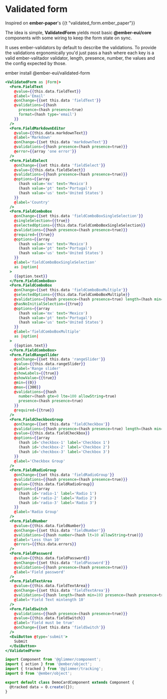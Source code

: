 # Validated form

<EuiText>
  <p>Inspired on <strong>ember-paper</strong>'s <EuiCode>{{t "validated_form.ember_paper"}}</EuiCode></p>

  <p>The idea is simple, <strong>ValidatedForm</strong> yields most basic <strong>@ember-eui/core</strong> components with some wiring to keep the form state on sync.</p>

  <p>It uses <EuiLink @target="_blank" @href="https://github.com/offirgolan/ember-validators">ember-validators</EuiLink> by default to describe the validations. To provide the validations ergonomically you'd just pass a hash where each key is a valid
ember-valitador validator, <EuiCode>length</EuiCode>, <EuiCode>presence</EuiCode>, <EuiCode>number</EuiCode>, the values and the <EuiCode>config</EuiCode> expected by those.</p>

<p><EuiCodeBlock @isCopyable={{true}}>ember install @ember-eui/validated-form</EuiCodeBlock></p>

</EuiText>

```hbs template
<ValidatedForm as |Form|>
  <Form.FieldText
    @value={{this.data.fieldText}}
    @label='Email'
    @onChange={{set this.data 'fieldText'}}
    @validations={{hash
      presence=(hash presence=true)
      format=(hash type='email')
    }}
  />
  <Form.FieldMarkdownEditor
    @value={{this.data.markdownText}}
    @label='Markdown'
    @onChange={{set this.data 'markdownText'}}
    @validations={{hash presence=(hash presence=true)}}
    @error={{array 'one error'}}
  />
  <Form.FieldSelect
    @onChange={{set this.data 'fieldSelect'}}
    @value={{this.data.fieldSelect}}
    @validations={{hash presence=(hash presence=true)}}
    @options={{array
      (hash value='mx' text='Mexico')
      (hash value='pt' text='Portugal')
      (hash value='us' text='United States')
    }}
    @label='Country'
  />
  <Form.FieldComboBox
    @onChange={{set this.data 'fieldComboBoxSingleSelection'}}
    @singleSelection={{true}}
    @selectedOptions={{this.data.fieldComboBoxSingleSelection}}
    @validations={{hash presence=(hash presence=true)}}
    @required={{true}}
    @options={{array
      (hash value='mx' text='Mexico')
      (hash value='pt' text='Portugal')
      (hash value='us' text='United States')
    }}
    @label='fieldComboBoxSingleSelection'
    as |option|
  >
    {{option.text}}
  </Form.FieldComboBox>
  <Form.FieldComboBox
    @onChange={{set this.data 'fieldComboBoxMultiple'}}
    @selectedOptions={{this.data.fieldComboBoxMultiple}}
    @validations={{hash presence=(hash presence=true) length=(hash min=2)}}
    @hasNoInitialSelection={{true}}
    @options={{array
      (hash value='mx' text='Mexico')
      (hash value='pt' text='Portugal')
      (hash value='us' text='United States')
    }}
    @label='fieldComboBoxMultiple'
    as |option|
  >
    {{option.text}}
  </Form.FieldComboBox>
  <Form.FieldRangeSlider
    @onChange={{set this.data 'rangeSlider'}}
    @value={{this.data.rangeSlider}}
    @label='Range slider'
    @showLabels={{true}}
    @showValue={{true}}
    @min={{0}}
    @max={{300}}
    @validations={{hash
      number=(hash gte=0 lte=100 allowString=true)
      presence=(hash presence=true)
    }}
    @required={{true}}
  />
  <Form.FieldCheckboxGroup
    @onChange={{set this.data 'fieldCheckbox'}}
    @validations={{hash presence=(hash presence=true) length=(hash min=1)}}
    @value={{this.data.fieldCheckbox}}
    @options={{array
      (hash id='checkbox-1' label='Checkbox 1')
      (hash id='checkbox-2' label='Checkbox 2')
      (hash id='checkbox-3' label='Checkbox 3')
    }}
    @label='Checkbox Group'
  />
  <Form.FieldRadioGroup
    @onChange={{set this.data 'fieldRadioGroup'}}
    @validations={{hash presence=(hash presence=true)}}
    @value={{this.data.fieldRadioGroup}}
    @options={{array
      (hash id='radio-1' label='Radio 1')
      (hash id='radio-2' label='Radio 2')
      (hash id='radio-3' label='Radio 3')
    }}
    @label='Radio Group'
  />
  <Form.FieldNumber
    @value={{this.data.fieldNumber}}
    @onChange={{set this.data 'fieldNumber'}}
    @validations={{hash number=(hash lt=10 allowString=true)}}
    @label='Less than 10'
    @errors={{this.data.errors}}
  />
  <Form.FieldPassword
    @value={{this.data.fieldPassword}}
    @onChange={{set this.data 'fieldPassword'}}
    @validations={{hash presence=(hash presence=true)}}
    @label='Field password'
  />
  <Form.FieldTextArea
    @value={{this.data.fieldTextArea}}
    @onChange={{set this.data 'fieldTextArea'}}
    @validations={{hash length=(hash min=10) presence=(hash presence=true)}}
    @label='Field Text minlength 10'
  />
  <Form.FieldSwitch
    @validations={{hash presence=(hash presence=true)}}
    @value={{this.data.fieldSwitch}}
    @label='Field must be true'
    @onChange={{set this.data 'fieldSwitch'}}
  />
  <EuiButton @type='submit'>
    Submit
  </EuiButton>
</ValidatedForm>
```

```js component
import Component from '@glimmer/component';
import { action } from '@ember/object';
import { tracked } from '@glimmer/tracking';
import O from '@ember/object';

export default class DemoCardComponent extends Component {
  @tracked data = O.create({});
}
```
